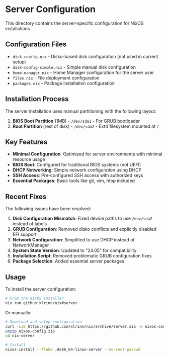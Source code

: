 # Server Configuration

This directory contains the server-specific configuration for NixOS installations.

## Configuration Files

- `disk-config.nix` - Disko-based disk configuration (not used in current setup)
- `disk-config-simple.nix` - Simple manual disk configuration
- `home-manager.nix` - Home Manager configuration for the server user
- `files.nix` - File deployment configuration
- `packages.nix` - Package installation configuration

## Installation Process

The server installation uses manual partitioning with the following layout:

1. **BIOS Boot Partition** (1MB) - `/dev/sda1` - For GRUB bootloader
2. **Root Partition** (rest of disk) - `/dev/sda2` - Ext4 filesystem mounted at `/`

## Key Features

- **Minimal Configuration**: Optimized for server environments with minimal resource usage
- **BIOS Boot**: Configured for traditional BIOS systems (not UEFI)
- **DHCP Networking**: Simple network configuration using DHCP
- **SSH Access**: Pre-configured SSH access with authorized keys
- **Essential Packages**: Basic tools like git, vim, htop included

## Recent Fixes

The following issues have been resolved:

1. **Disk Configuration Mismatch**: Fixed device paths to use `/dev/sda2` instead of labels
2. **GRUB Configuration**: Removed disko conflicts and explicitly disabled EFI support
3. **Network Configuration**: Simplified to use DHCP instead of NetworkManager
4. **System State Version**: Updated to "24.05" for compatibility
5. **Installation Script**: Removed problematic GRUB configuration fixes
6. **Package Selection**: Added essential server packages

## Usage

To install the server configuration:

```bash
# From the NixOS installer
nix run github:xlrinn/nix#server
```

Or manually:

```bash
# Download and setup configuration
curl -LJ0 https://github.com/xlrinn/nix/archive/server.zip -o nixos-config.zip
unzip nixos-config.zip
cd nix-server

# Install
nixos-install --flake .#x86_64-linux-server --no-root-passwd
```
